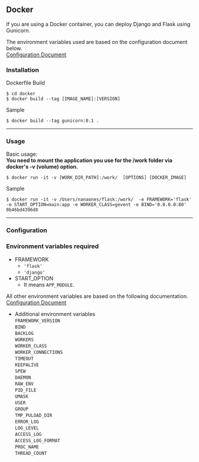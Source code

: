 
## **Docker**

If you are using a Docker container, you can deploy Django and Flask using Gunicorn.

The environment variables used are based on the configuration document below.  
[Configuration Document](https://github.com/benoitc/gunicorn/blob/master/examples/example_config.py)
### **Installation**

Dockerfile Build   

```shell script
$ cd docker
$ docker build --tag [IMAGE_NAME]:[VERSION]
```

Sample
```shell script
$ docker build --tag gunicorn:0.1 .
```

---
### **Usage**

Basic usage:  
**You need to mount the application you use for the /work folder via docker's -v (volume) option.**  

```shell script
$ docker run -it -v [WORK_DIR_PATH]:/work/  [OPTIONS] [DOCKER_IMAGE] 
```


Sample
```shell script
$ docker run -it -v /Users/nanaones/flask:/work/  -e FRAMEWORK='flask' -e START_OPTION=main:app -e WORKER_CLASS=gevent -e BIND='0.0.0.0:80' 0b46bd4396d8
```


---
### **Configuration**

### Environment variables required
* FRAMEWORK
    * `'flask'`  
    * `'django'`  
* START_OPTION  
    * It means `APP_MODULE`.


All other environment variables are based on the following documentation.  
[Configuration Document](https://github.com/benoitc/gunicorn/blob/master/examples/example_config.py)

* Additional environment variables  
`FRAMEWORK_VERSION`  
`BIND`  
`BACKLOG`  
`WORKERS`  
`WORKER_CLASS`  
`WORKER_CONNECTIONS`  
`TIMEOUT`  
`KEEPALIVE`  
`SPEW`  
`DAEMON`  
`RAW_ENV`  
`PID_FILE`  
`UMASK`  
`USER`  
`GROUP`  
`TMP_PULOAD_DIR`  
`ERROR_LOG`  
`LOG_LEVEL`  
`ACCESS_LOG`  
`ACCESS_LOG_FORMAT`  
`PROC_NAME`  
`THREAD_COUNT`  

